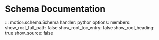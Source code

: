 # Schema Documentation

::: motion.schema.Schema
    handler: python
    options:
      members:
      show_root_full_path: false
      show_root_toc_entry: false
      show_root_heading: true
      show_source: false